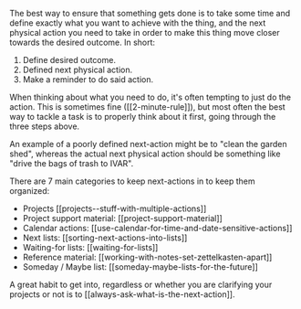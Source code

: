 The best way to ensure that something gets done is to take some time and define exactly what you want to achieve with the thing, and the next physical action you need to take in order to make this thing move closer towards the desired outcome. In short:

1. Define desired outcome.
2. Defined next physical action.
3. Make a reminder to do said action.

When thinking about what you need to do, it's often tempting to just do the action. This is sometimes fine ([[2-minute-rule]]), but most often the best way to tackle a task is to properly think about it first, going through the three steps above.

An example of a poorly defined next-action might be to "clean the garden shed", whereas the actual next physical action should be something like "drive the bags of trash to IVAR".

There are 7 main categories to keep next-actions in to keep them organized:

- Projects [[projects--stuff-with-multiple-actions]]
- Project support material: [[project-support-material]]
- Calendar actions: [[use-calendar-for-time-and-date-sensitive-actions]]
- Next lists: [[sorting-next-actions-into-lists]]
- Waiting-for lists: [[waiting-for-lists]]
- Reference material: [[working-with-notes-set-zettelkasten-apart]]
- Someday / Maybe list: [[someday-maybe-lists-for-the-future]]

A great habit to get into, regardless or whether you are clarifying your projects or not is to [[always-ask-what-is-the-next-action]].


